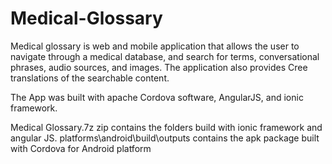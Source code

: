 # Medical-Glossary

Medical glossary is web and mobile application that allows the user to navigate through a medical database, and search for terms, conversational phrases, audio sources, and images. The application also provides Cree  translations of the searchable content. 

The App was built with apache Cordova software, AngularJS, and ionic framework. 

Medical Glossary.7z  zip contains the folders build with ionic framework and angular JS. 
platforms\android\build\outputs contains the apk package built with Cordova for Android platform 
